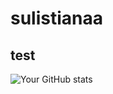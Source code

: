 # sulistianaa

## test


![Your GitHub stats](https://github-readme-stats.vercel.app/api?username=sulistianaa&show_icons=true&theme=radical&include_all_commits=true&count_private=true)
